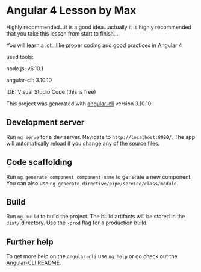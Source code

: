 # Angular 4 Lesson by Max
Highly recommended...it is a good idea...actually it is highly recommended that
you take this lesson from start to finish...

You will learn a lot...like proper coding and good practices in Angular 4

used tools:

node.js:
v6.10.1

angular-cli:
3.10.10

IDE:
Visual Studio Code (this is free)

This project was generated with [angular-cli](https://github.com/angular/angular-cli) version 3.10.10

## Development server
Run `ng serve` for a dev server. Navigate to `http://localhost:8080/`. The app will automatically reload if you change any of the source files.

## Code scaffolding

Run `ng generate component component-name` to generate a new component. You can also use `ng generate directive/pipe/service/class/module`.

## Build

Run `ng build` to build the project. The build artifacts will be stored in the `dist/` directory. Use the `-prod` flag for a production build.

## Further help

To get more help on the `angular-cli` use `ng help` or go check out the [Angular-CLI README](https://github.com/angular/angular-cli/blob/master/README.md).
